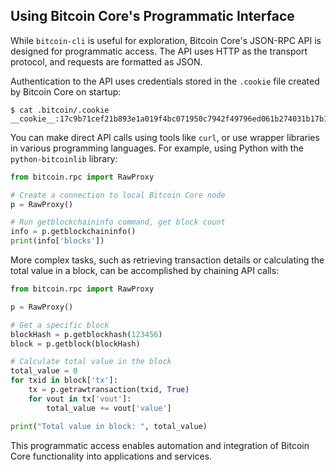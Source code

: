 ## Using Bitcoin Core's Programmatic Interface

While `bitcoin-cli` is useful for exploration, Bitcoin Core's JSON-RPC API is designed for programmatic access. The API uses HTTP as the transport protocol, and requests are formatted as JSON.

Authentication to the API uses credentials stored in the `.cookie` file created by Bitcoin Core on startup:

```
$ cat .bitcoin/.cookie
__cookie__:17c9b71cef21b893e1a019f4bc071950c7942f49796ed061b274031b17b19cd0
```

You can make direct API calls using tools like `curl`, or use wrapper libraries in various programming languages. For example, using Python with the `python-bitcoinlib` library:

```python
from bitcoin.rpc import RawProxy

# Create a connection to local Bitcoin Core node
p = RawProxy()

# Run getblockchaininfo command, get block count
info = p.getblockchaininfo()
print(info['blocks'])
```

More complex tasks, such as retrieving transaction details or calculating the total value in a block, can be accomplished by chaining API calls:

```python
from bitcoin.rpc import RawProxy

p = RawProxy()

# Get a specific block
blockHash = p.getblockhash(123456)
block = p.getblock(blockHash)

# Calculate total value in the block
total_value = 0
for txid in block['tx']:
    tx = p.getrawtransaction(txid, True)
    for vout in tx['vout']:
        total_value += vout['value']

print("Total value in block: ", total_value)
```

This programmatic access enables automation and integration of Bitcoin Core functionality into applications and services.